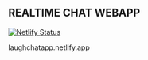 ## REALTIME CHAT WEBAPP


[![Netlify Status](https://api.netlify.com/api/v1/badges/4f598e3e-3981-4bba-9959-4648927229f0/deploy-status)](https://app.netlify.com/sites/laughchatapp/deploys)


laughchatapp.netlify.app
